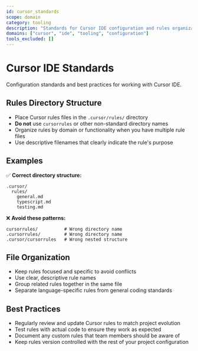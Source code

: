 ```yaml
---
id: cursor_standards
scope: domain
category: tooling
description: "Standards for Cursor IDE configuration and rules organization"
domains: ["cursor", "ide", "tooling", "configuration"]
tools_excluded: []
---
```


# Cursor IDE Standards

Configuration standards and best practices for working with Cursor IDE.

## Rules Directory Structure

- Place Cursor rules files in the `.cursor/rules/` directory
- **Do not** use `cursorrules` or other non-standard directory names
- Organize rules by domain or functionality when you have multiple rule files
- Use descriptive filenames that clearly indicate the rule's purpose

## Examples

✅ **Correct directory structure:**

    .cursor/
      rules/
        general.md
        typescript.md
        testing.md

❌ **Avoid these patterns:**

    cursorrules/          # Wrong directory name
    .cursorrules/         # Wrong directory name
    .cursor/cursorrules   # Wrong nested structure

## File Organization

- Keep rules focused and specific to avoid conflicts
- Use clear, descriptive rule names
- Group related rules together in the same file
- Separate language-specific rules from general coding standards

## Best Practices

- Regularly review and update Cursor rules to match project evolution
- Test rules with actual code to ensure they work as expected
- Document any custom rules that team members should be aware of
- Keep rules version controlled with the rest of your project configuration